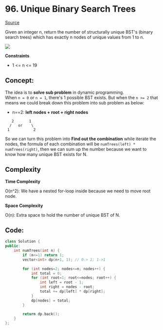 # 96. Unique Binary Search Trees

[Source](https://leetcode.com/problems/unique-binary-search-trees/)  

Given an integer n, return the number of structurally unique BST's (binary search trees) which has exactly n nodes of unique values from 1 to n.

![](https://assets.leetcode.com/uploads/2021/01/18/uniquebstn3.jpg)

**Constraints**

* 1 <= n <= 19

## Concept:

The idea is to **solve sub problem** in dynamic programming.  
When `n = 0` or `n = 1`, there's 1 possible BST exists. But when the `n >= 2` that means we could break down this problem into sub problem as below:  

* n==2: **left nodes + root + right nodes**
```
   2       1
  /   or    \
 1           2
```

So we can turn this problem into **Find out the combination** while iterate the nodes, the formula of each combination will be `numTrees(left) * numTrees(right)`, then we can sum up the number because we want to know how many unique BST exists for N.

## Complexity

**Time Complexity**  

O(n^2): We have a nested for-loop inside because we need to move root node.

**Space Complexity**  

O(n): Extra space to hold the number of unique BST of N.

## Code:
```c++
class Solution {
public:
    int numTrees(int n) {
        if (n<=1) return 1;
        vector<int> dp(n+1, 1); // 0-> 1; 1->1
        
        for (int nodes=2; nodes<=n; nodes++) {
            int total = 0;
            for (int root=1; root<=nodes; root++) {
                int left = root - 1;
                int right = nodes - root;
                total += dp[left] * dp[right];
            }
            dp[nodes] = total;
        }
        
        return dp.back();
    }
};
```
